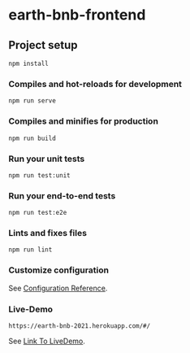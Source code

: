 # earth-bnb-frontend

## Project setup
```
npm install
```

### Compiles and hot-reloads for development
```
npm run serve
```

### Compiles and minifies for production
```
npm run build
```

### Run your unit tests
```
npm run test:unit
```

### Run your end-to-end tests
```
npm run test:e2e
```

### Lints and fixes files
```
npm run lint
```

### Customize configuration
See [Configuration Reference](https://cli.vuejs.org/config/).


### Live-Demo
```
https://earth-bnb-2021.herokuapp.com/#/
```
See [Link To LiveDemo](https://earth-bnb-2021.herokuapp.com/#/).
